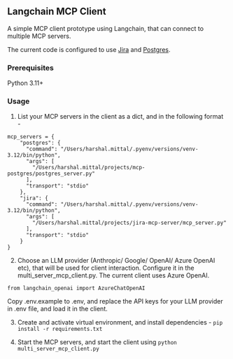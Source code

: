 ## Langchain MCP Client

A simple MCP client prototype using Langchain, that can connect to multiple MCP servers.

The current code is configured to use [Jira](https://github.com/harshalmittal4/JiraMCPServer) and [Postgres](https://github.com/harshalmittal4/mcp-postgres).

### Prerequisites
Python 3.11+

### Usage
1. List your MCP servers in the client as a dict, and in the following format -
```
mcp_servers = {
    "postgres": {
      "command": "/Users/harshal.mittal/.pyenv/versions/venv-3.12/bin/python",
      "args": [
        "/Users/harshal.mittal/projects/mcp-postgres/postgres_server.py"
      ],
      "transport": "stdio"
    },
    "jira": {
      "command": "/Users/harshal.mittal/.pyenv/versions/venv-3.12/bin/python",
      "args": [
        "/Users/harshal.mittal/projects/jira-mcp-server/mcp_server.py"
      ],
      "transport": "stdio"
    }
}
```
2. Choose an LLM provider (Anthropic/ Google/ OpenAI/ Azure OpenAI etc), that will be used for client interaction. Configure it in the multi_server_mcp_client.py. 
The current client uses Azure OpenAI.

```
from langchain_openai import AzureChatOpenAI
```
Copy .env.example to .env, and replace the API keys for your LLM provider in .env file, and load it in the client.

3. Create and activate virtual environment, and install dependencies - ```pip install -r requirements.txt```

4. Start the MCP servers, and start the client using ```python multi_server_mcp_client.py```
